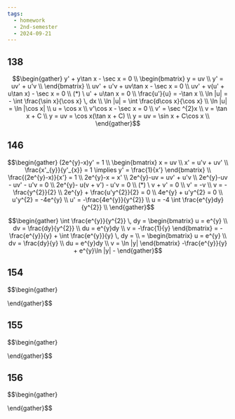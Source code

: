```yaml
---
tags:
  - homework
  - 2nd-semester
  - 2024-09-21
---
```


## 138

$$\begin{gather}
y' + y\tan x - \sec x = 0 \\
\begin{bmatrix}
y = uv \\
y' = uv' + u'v \\
\end{bmatrix} \\
uv' + u'v + uv\tan x - \sec x = 0 \\
uv' + v(u' + u\tan x) - \sec x = 0 \\
(*) \ u' + u\tan x = 0 \\
\frac{u'}{u} = -\tan x \\
\ln |u| = - \int \frac{\sin x}{\cos x} \, dx \\
\ln |u| = \int \frac{d\cos x}{\cos x} \\
\ln |u| = \ln |\cos x| \\
u = \cos x \\
v'\cos x - \sec x = 0 \\
v' = \sec ^{2}x \\
v = \tan x + C \\
y = uv = \cos x(\tan x + C) \\
y = uv = \sin x + C\cos x \\ 
\end{gather}$$

## 146

$$\begin{gather}
(2e^{y}-x)y' = 1 \\
\begin{bmatrix}
x = uv \\
x' = u'v + uv' \\
\frac{x'_{y}}{y'_{x}} = 1 \implies y' = \frac{1}{x'}
\end{bmatrix} \\
\frac{(2e^{y}-x)}{x'} = 1 \\
2e^{y}-x = x' \\
2e^{y}-uv = uv' + u'v \\
2e^{y}-uv - uv' - u'v = 0 \\
2e^{y}- u(v + v') - u'v = 0 \\
(*) \ v + v' = 0 \\
v' = -v \\
v = -\frac{y^{2}}{2} \\
2e^{y} + \frac{u'y^{2}}{2} = 0 \\
4e^{y} + u'y^{2} = 0 \\
u'y^{2} = -4e^{y} \\
u' = -\frac{4e^{y}}{y^{2}} \\
u = -4 \int  \frac{e^{y}dy}{y^{2}} \\
\end{gather}$$

$$\begin{gather}
\int \frac{e^{y}}{y^{2}} \, dy = \begin{bmatrix}
u = e^{y} \\
dv = \frac{dy}{y^{2}} \\
du = e^{y}dy \\
v = -\frac{1}{y}
\end{bmatrix} = -\frac{e^{y}}{y} + \int \frac{e^{y}}{y} \, dy  = \\
= \begin{bmatrix}
u = e^{y} \\
dv = \frac{dy}{y}  \\
du = e^{y}dy \\
v = \ln |y|
\end{bmatrix} -\frac{e^{y}}{y} + e^{y}\ln |y| - 
\end{gather}$$

## 154

$$\begin{gather}

\end{gather}$$

## 155

$$\begin{gather}

\end{gather}$$

## 156

$$\begin{gather}

\end{gather}$$